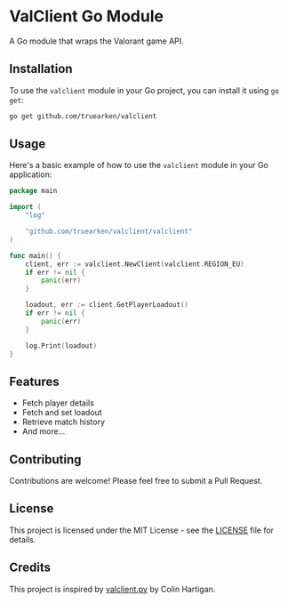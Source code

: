 # ValClient Go Module

A Go module that wraps the Valorant game API.

## Installation

To use the `valclient` module in your Go project, you can install it using `go get`:

```bash
go get github.com/truearken/valclient
```

## Usage

Here's a basic example of how to use the `valclient` module in your Go application:

```go
package main

import (
	"log"

	"github.com/truearken/valclient/valclient"
)

func main() {
	client, err := valclient.NewClient(valclient.REGION_EU)
	if err != nil {
		panic(err)
	}

	loadout, err := client.GetPlayerLoadout()
	if err != nil {
		panic(err)
	}

	log.Print(loadout)
}
```

## Features

- Fetch player details
- Fetch and set loadout
- Retrieve match history
- And more...

## Contributing

Contributions are welcome! Please feel free to submit a Pull Request.

## License

This project is licensed under the MIT License - see the [LICENSE](LICENSE) file for details.

## Credits

This project is inspired by [valclient.py](https://github.com/colinhartigan/valclient.py) by Colin Hartigan.
